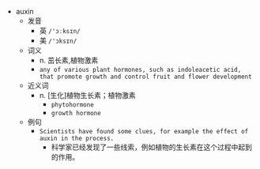- auxin
  - 发音
    - 英 `/'ɔːksɪn/`
    - 美 `/'ɔksɪn/`
  - 词义
    - n. 茁长素,植物激素
    - `any of various plant hormones, such as indoleacetic acid, that promote growth and control fruit and flower development`
  - 近义词
    - n. [生化]植物生长素；植物激素
      - `phytohormone`
      - `growth hormone`
  - 例句
    - `Scientists have found some clues, for example the effect of auxin in the process.`
      -  科学家已经发现了一些线索，例如植物的生长素在这个过程中起到的作用。

